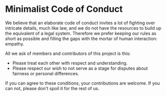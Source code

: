# Minimalist Code of Conduct

We believe that an elaborate code of conduct invites a lot of fighting over intricate details, much like law, and we do not have the resources to build up the equivalent of a legal system. Therefore we prefer keeping our rules as short as possible and filling the gaps with the mortar of human interaction: empathy.

All we ask of members and contributors of this project is this:

- Please treat each other with respect and understanding.
- Please respect our wish to not serve as a stage for disputes about fairness or personal differences.

If you can agree to these conditions, your contributions are welcome. If you can not, please don't spoil it for the rest of us.
